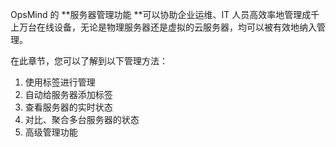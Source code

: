 OpsMind 的 **服务器管理功能 **可以协助企业运维、IT 人员高效率地管理成千上万台在线设备，无论是物理服务器还是虚拟的云服务器，均可以被有效地纳入管理。

在此章节，您可以了解到以下管理方法：

1. 使用标签进行管理
2. 自动给服务器添加标签
3. 查看服务器的实时状态
4. 对比、聚合多台服务器的状态
5. 高级管理功能



